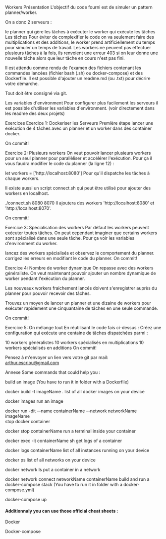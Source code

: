 Workers
Présentation
L'objectif du code fourni est de simuler un pattern planner/worker.

On a donc 2 serveurs :

le planner qui gère les tâches à exécuter
le worker qui exécute les tâches
Les tâches
Pour éviter de complexifier le code on va seulement faire des multiplications et des additions, le worker prend artificiellement du temps pour simuler un temps de travail. Les workers ne peuvent pas effectuer plusieurs tâches à la fois, ils renvoient une erreur 403 si on leur donne une nouvelle tâche alors que leur tâche en cours n'est pas fini.

Il est attendu comme rendu de l'examen des fichiers contenant les commandes lancées (fichier bash (.sh) ou docker-compose) et des Dockerfile. Il est possible d'ajouter un readme.md (ou .txt) pour décrire votre démarche.

Tout doit être consigné via git.

Les variables d'environment
Pour configurer plus facilement les serveurs il est possible d'utiliser les variables d'environment. (voir directement dans les readme des deux projets)

Exercices
Exercice 1: Dockeriser les Serveurs
Première étape lancer une exécution de 4 tâches avec un planner et un worker dans des container docker.

On commit!

Exercice 2: Plusieurs workers
On veut pouvoir lancer plusieurs workers pour un seul planner pour parallèliser et accélérer l'exécution. Pour ça il vous faudra modifier le code du planner (la ligne 12) :

let workers = ['http://localhost:8080']
Pour qu'il dispatche les tâches à chaque workers.

Il existe aussi un script connect.sh qui peut être utilisé pour ajouter des workers en localhost.

./connect.sh 8080 8070
Il ajoutera des workers 'http://localhost:8080' et 'http://localhost:8070'.

On commit!

Exercice 3: Spécialisation des workers
Par défaut les workers peuvent exécuter toutes tâches. On peut cependant imaginer que certains workers sont spécialisé dans une seule tâche. Pour ça voir les variables d'environment du worker.

lancez des workers spécialisés et observez le comportement du planner.
corrigez les erreurs en modifiant le code du planner.
On commit!

Exercice 4: Nombre de worker dynamique
On repasse avec des workers généraliste. On veut maintenant pouvoir ajouter un nombre dynamique de worker pendant l'exécution du planner.

Les nouveaux workers fraichement lancés doivent s'enregistrer auprès du planner pour pouvoir recevoir des tâches.

Trouvez un moyen de lancer un planner et une dizaine de workers pour exécuter rapidement une cinquantaine de tâches en une seule commande.

On commit!

Exercice 5: On mélange tout
En réutilisant le code fais ci-dessus : Créez une configuration qui exécute une centaine de tâches dispatchées parmi :

10 workers généralistes
10 workers spécialisés en multiplications
10 workers spécialisés en additions
On commit!

Pensez à m'envoyer un lien vers votre git par mail: arthur.escriou@gmail.com

Annexe
Some commands that could help you :

build an image (You have to run it in folder with a Dockerfile)

docker build -t imageName .
list of all docker images on your device

docker images
run an image

docker run -dit --name containerName --network networkName imageName  
stop docker container

docker stop containerName
run a terminal inside your container

docker exec -it containerName sh
get logs of a container

docker logs containerName 
list of all instances running on your device

docker ps
list of all networks on your device

docker network ls
put a container in a network

docker network connect networkName containerName
build and run a docker-compose stack (You have to run it in folder with a docker-compose.yml)

docker-compose up
#### Additionnaly you can use those official cheat sheets :

Docker

Docker-compose
